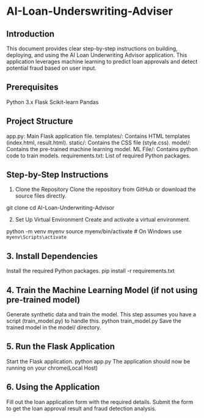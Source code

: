 # AI-Loan-Underswriting-Adviser

## Introduction
This document provides clear step-by-step instructions on building, deploying, and using the AI Loan Underwriting Advisor application. This application leverages machine learning to predict loan approvals and detect potential fraud based on user input.

## Prerequisites
Python 3.x
Flask
Scikit-learn
Pandas

## Project Structure
app.py: Main Flask application file.
templates/: Contains HTML templates (index.html, result.html).
static/: Contains the CSS file (style.css).
model/: Contains the pre-trained machine learning model.
ML File/: Contains python code to train models.
requirements.txt: List of required Python packages.

## Step-by-Step Instructions
1. Clone the Repository
Clone the repository from GitHub or download the source files directly.

git clone <repository-url>
cd AI-Loan-Underwriting-Advisor

2. Set Up Virtual Environment
Create and activate a virtual environment.

python -m venv myenv
source myenv/bin/activate  # On Windows use `myenv\Scripts\activate`

## 3. Install Dependencies

Install the required Python packages.
pip install -r requirements.txt

## 4. Train the Machine Learning Model (if not using pre-trained model)

Generate synthetic data and train the model. This step assumes you have a script (train_model.py) to handle this.
python train_model.py
Save the trained model in the model/ directory.

## 5. Run the Flask Application
Start the Flask application.
python app.py
The application should now be running on your chrome(Local Host)

## 6. Using the Application

Fill out the loan application form with the required details.
Submit the form to get the loan approval result and fraud detection analysis.
